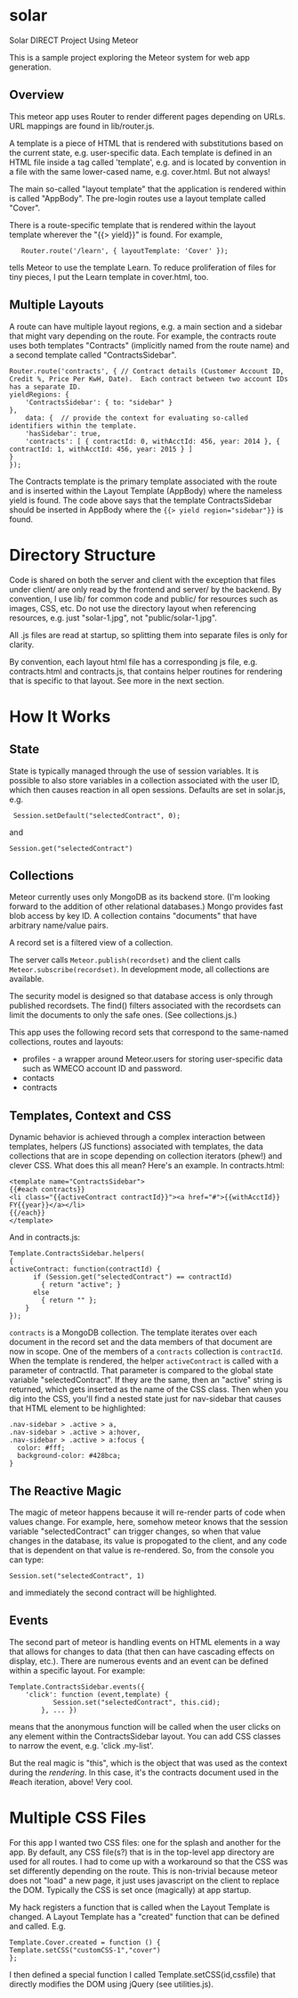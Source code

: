 solar
=====

Solar DIRECT Project Using Meteor

This is a sample project exploring the Meteor system for web app generation.


Overview
--------

This meteor app uses Router to render different pages depending on URLs.  URL mappings are found in lib/router.js.

A template is a piece of HTML that is rendered with substitutions
based on the current state, e.g. user-specific data.  Each template is
defined in an HTML file inside a tag called 'template', e.g. <template
name="Cover">...</template> and is located by convention in a file
with the same lower-cased name, e.g. cover.html.  But not always!

The main so-called "layout template" that the application is rendered
within is called "AppBody".  The pre-login routes use a layout
template called "Cover".

There is a route-specific template that is rendered within the layout
template wherever the "{{> yield}}" is found.  For example,

	   Router.route('/learn', { layoutTemplate: 'Cover' });

tells Meteor to use the template Learn.  To reduce proliferation of
files for tiny pieces, I put the Learn template in cover.html, too.

Multiple Layouts
----------------

A route can have multiple layout regions, e.g. a main section and a
sidebar that might vary depending on the route.  For example, the
contracts route uses both templates "Contracts" (implicitly named from
the route name) and a second template called "ContractsSidebar".

    Router.route('contracts', {	// Contract details (Customer Account ID, Credit %, Price Per KwH, Date).  Each contract between two account IDs has a separate ID.
	yieldRegions: {
	    'ContractsSidebar': { to: "sidebar" }
	},
        data: {  // provide the context for evaluating so-called identifiers within the template.
	    'hasSidebar': true,
		'contracts': [ { contractId: 0, withAcctId: 456, year: 2014 }, { contractId: 1, withAcctId: 456, year: 2015 } ]
	}
    });

The Contracts template is the primary template associated with the
route and is inserted within the Layout Template (AppBody) where the
nameless yield is found.  The code above says that the template
ContractsSidebar should be inserted in AppBody where the `{{> yield
region="sidebar"}}` is found.


Directory Structure
===================

Code is shared on both the server and client with the exception that
files under client/ are only read by the frontend and server/ by the
backend.  By convention, I use lib/ for common code and public/ for
resources such as images, CSS, etc.  Do not use the directory layout
when referencing resources, e.g. just "solar-1.jpg", not
"public/solar-1.jpg".

All .js files are read at startup, so splitting them into separate
files is only for clarity.

By convention, each layout html file has a corresponding js file,
e.g. contracts.html and contracts.js, that contains helper routines
for rendering that is specific to that layout.  See more in the next
section.

How It Works
============

State
-----

State is typically managed through the use of session variables.  It
is possible to also store variables in a collection associated with
the user ID, which then causes reaction in all open sessions.
Defaults are set in solar.js, e.g.

	 Session.setDefault("selectedContract", 0);

and

	Session.get("selectedContract")


Collections
-----------

Meteor currently uses only MongoDB as its backend store.  (I'm looking
forward to the addition of other relational databases.)  Mongo
provides fast blob access by key ID.  A collection contains
"documents" that have arbitrary name/value pairs.

A record set is a filtered view of a collection.

The server calls `Meteor.publish(recordset)` and the client calls
`Meteor.subscribe(recordset)`.  In development mode, all collections
are available.  

The security model is designed so that database access is only through
published recordsets. The find() filters associated with the recordsets can limit the documents to only the safe ones. (See collections.js.)

This app uses the following record sets that correspond to the
same-named collections, routes and layouts:

* profiles - a wrapper around Meteor.users for storing user-specific data such as WMECO account ID and password.
* contacts
* contracts


Templates, Context and CSS
--------------------------

Dynamic behavior is achieved through a complex interaction between
templates, helpers (JS functions) associated with templates, the data
collections that are in scope depending on collection iterators
(phew!) and clever CSS.  What does this all mean?  Here's an example.
In contracts.html:

    <template name="ContractsSidebar">
    {{#each contracts}}
    <li class="{{activeContract contractId}}"><a href="#">{{withAcctId}} FY{{year}}</a></li>
    {{/each}}
    </template>

And in contracts.js:

    Template.ContractsSidebar.helpers(
    {
	activeContract: function(contractId) { 
          if (Session.get("selectedContract") == contractId) 
            { return "active"; } 
          else 
            { return "" }; 
        }
    });

`contracts` is a MongoDB collection.  The template iterates over each
document in the record set and the data members of that document are now in
scope.  One of the members of a `contracts` collection is
`contractId`.  When the template is rendered, the helper
`activeContract` is called with a parameter of contractId.  That
parameter is compared to the global state variable "selectedContract".
If they are the same, then an "active" string is returned, which gets
inserted as the name of the CSS class.  Then when you dig into the
CSS, you'll find a nested state just for nav-sidebar that causes that
HTML element to be highlighted:

    .nav-sidebar > .active > a,
    .nav-sidebar > .active > a:hover,
    .nav-sidebar > .active > a:focus {
      color: #fff;
      background-color: #428bca;
    }

The Reactive Magic
------------------

The magic of meteor happens because it will re-render parts of code
when values change.  For example, here, somehow meteor knows that the
session variable "selectedContract" can trigger changes, so when that
value changes in the database, its value is propogated to the client,
and any code that is dependent on that value is re-rendered.  So, from
the console you can type:

    Session.set("selectedContract", 1)

and immediately the second contract will be highlighted.

Events
------

The second part of meteor is handling events on HTML elements in a way
that allows for changes to data (that then can have cascading effects
on display, etc.).  There are numerous events and an event can be
defined within a specific layout.  For example:

    Template.ContractsSidebar.events({
	    'click': function (event,template) {
               Session.set("selectedContract", this.cid);
            }, ... })

means that the anonymous function will be called when the user clicks
on any element within the ContractsSidebar layout.  You can add CSS
classes to narrow the event, e.g. 'click .my-list'.

But the real magic is "this", which is the object that was used as the
context during the *rendering*.  In this case, it's the contracts
document used in the #each iteration, above!  Very cool.


Multiple CSS Files
==================

For this app I wanted two CSS files: one for the splash and another
for the app.  By default, any CSS file(s?) that is in the top-level
app directory are used for all routes.  I had to come up with a
workaround so that the CSS was set differently depending on the route.
This is non-trivial because meteor does not "load" a new page, it just
uses javascript on the client to replace the DOM.  Typically the CSS
is set once (magically) at app startup.

My hack registers a function that is called when the Layout Template
is changed.  A Layout Template has a "created" function that can be
defined and called.  E.g.

    Template.Cover.created = function () { 
	Template.setCSS("customCSS-1","cover")
    }; 

I then defined a special function I called Template.setCSS(id,cssfile)
that directly modifies the DOM using jQuery (see utilities.js).

